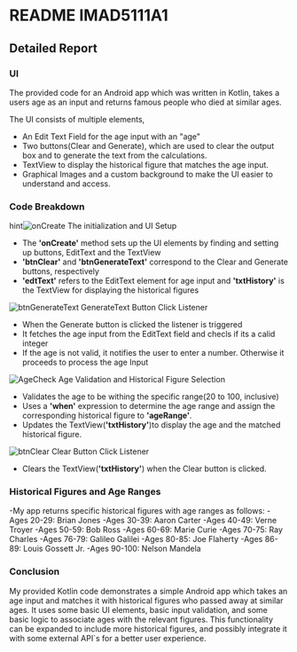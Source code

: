 # README IMAD5111A1

## Detailed Report

### UI
The provided code for an Android app which was written in Kotlin, takes a users age as an input and returns famous people who died at similar ages. 

The UI consists of multiple elements,
- An Edit Text Field for the age input with an "age" 
- Two buttons(Clear and Generate), which are used to clear the output box and to generate the text from the calculations.
- TextView to display the historical figure that matches the age input.
- Graphical Images and a custom background to make the UI easier to understand and access.

### Code Breakdown
hint![onCreate](https://github.com/AnthemVH/IMAD5111A1/assets/113454977/75520022-853c-4b41-9030-1a6a7fb798f5)
The initialization and UI Setup
- The **'onCreate'** method sets up the UI elements by finding and setting up buttons, EditText and the TextView
- **'btnClear'** and **'btnGenerateText'** correspond to the Clear and Generate buttons, respectively
- **'edtText'** refers to the EditText element for age input and **'txtHistory'** is the TextView for displaying the historical figures

![btnGenerateText](https://github.com/AnthemVH/IMAD5111A1/assets/113454977/3d2d65b8-c2c6-44e8-8fb4-c3c4bd0c455c)
GenerateText Button Click Listener
- When the Generate button is clicked the listener is triggered
- It fetches the age input from the EditText field and checls if its a calid integer
- If the age is not valid, it notifies the user to enter a number. Otherwise it proceeds to process the age Input

![AgeCheck](https://github.com/AnthemVH/IMAD5111A1/assets/113454977/c42ec3e3-cb7d-4503-83a1-31bdce2f7ea8)
Age Validation and Historical Figure Selection
- Validates the age to be withing the specific range(20 to 100, inclusive)
- Uses a **'when'** expression to determine the age range and assign the corresponding historical figure to **'ageRange'**.
- Updates the TextView(**'txtHistory'**)to display the age and the matched historical figure.

![btnClear](https://github.com/AnthemVH/IMAD5111A1/assets/113454977/a5c5f863-a73c-47e8-b06e-5f44babec418)
Clear Button Click Listener
- Clears the TextView(**'txtHistory'**) when the Clear button is clicked.

### Historical Figures and Age Ranges
-My app returns specific historical figures with age ranges as follows:
-Ages 20-29: Brian Jones
-Ages 30-39: Aaron Carter
-Ages 40-49: Verne Troyer
-Ages 50-59: Bob Ross
-Ages 60-69: Marie Curie
-Ages 70-75: Ray Charles
-Ages 76-79: Galileo Galilei
-Ages 80-85: Joe Flaherty
-Ages 86-89: Louis Gossett Jr.
-Ages 90-100: Nelson Mandela

### Conclusion

My provided Kotlin code demonstrates a simple Android app which takes an age input and matches it with historical figures who passed away at similar ages. It uses some basic UI elements, basic input validation, and some basic logic to associate ages with the relevant figures. This functionality can be expanded to include more historical figures, and possibly integrate it with some external API`s for a better user experience.


